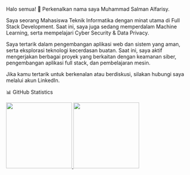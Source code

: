 Halo semua! 👋
Perkenalkan nama saya Muhammad Salman Alfarisy.

Saya seorang Mahasiswa Teknik Informatika dengan minat utama di Full Stack Development. Saat ini, saya juga sedang memperdalam Machine Learning, serta mempelajari Cyber Security & Data Privacy.

Saya tertarik dalam pengembangan aplikasi web dan sistem yang aman, serta eksplorasi teknologi kecerdasan buatan. Saat ini, saya aktif mengerjakan berbagai proyek yang berkaitan dengan keamanan siber, pengembangan aplikasi full stack, dan pembelajaran mesin.

Jika kamu tertarik untuk berkenalan atau berdiskusi, silakan hubungi saya melalui akun LinkedIn.

📊 GitHub Statistics
<p align="left"> <a href="https://github.com/MuhSalmanAlfarisy"> <img height="180em" src="https://github-readme-stats-eight-theta.vercel.app/api?username=MuhSalmanAlfarisy&show_icons=true&theme=algolia&include_all_commits=true&count_private=true"/> <img height="180em" src="https://github-readme-stats-eight-theta.vercel.app/api/top-langs/?username=MuhSalmanAlfarisy&layout=compact&theme=algolia"/> </a> </p>
